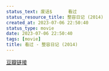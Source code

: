 ```yaml
---
status_text: 废话$      看过
status_resource_title: 整容日记‎ (2014)
created_at: 2023-07-06 22:50:40
status_type: movie
date: 2023-07-06 22:50:40
tags: [movie]
title: 看过 - 整容日记‎ (2014)
---
```

[豆瓣链接](https://movie.douban.com/subject/11614603/)
